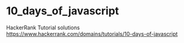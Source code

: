 # 10_days_of_javascript
HackerRank Tutorial solutions
https://www.hackerrank.com/domains/tutorials/10-days-of-javascript
